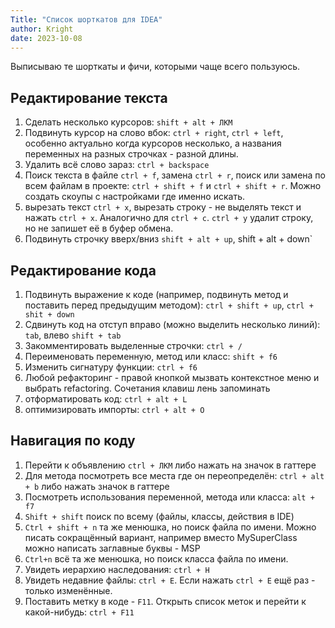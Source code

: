 ```yaml
---
Title: "Список шорткатов для IDEA"
author: Kright
date: 2023-10-08
---
```


Выписываю те шорткаты и фичи, которыми чаще всего пользуюсь.

## Редактирование текста

1. Сделать несколько курсоров: `shift + alt + ЛКМ`
2. Подвинуть курсор на слово вбок: `ctrl + right`, `ctrl + left`, особенно актуально когда курсоров несколько, а названия переменных на разных строчках - разной длины.
3. Удалить всё слово зараз: `ctrl + backspace`
2. Поиск текста в файле `ctrl + f`, замена `ctrl + r`, поиск или замена по всем файлам в проекте: `ctrl + shift + f` и `ctrl + shift + r`. Можно создать скоупы с настройками где именно искать.
3. вырезать текст `ctrl + x`, вырезать строку - не выделять текст и нажать `ctrl + x`. Аналогично для `ctrl + c`. `ctrl + y` удалит строку, но не запишет её в буфер обмена.
4. Подвинуть строчку вверх/вниз `shift + alt + up`,  shift + alt + down`

## Редактирование кода

1. Подвинуть выражение к коде (например, подвинуть метод и поставить перед предыдущим методом): `ctrl + shift + up`, `ctrl + shit + down`
2. Сдвинуть код на отступ вправо (можно выделить несколько линий): `tab`, влево `shift + tab`
3. Закомментировать выделенные строчки: `ctrl + /`
4. Переименовать переменную, метод или класс: `shift + f6`
5. Изменить сигнатуру функции: `ctrl + f6`
6. Любой рефакторинг - правой кнопкой мызвать контекстное меню и выбрать refactoring. Сочетания клавиш лень запоминать
7. отформатировать код: `ctrl + alt + L`
8. оптимизировать импорты: `ctrl + alt + O`

## Навигация по коду

1. Перейти к объявлению `ctrl + ЛКМ` либо нажать на значок в гаттере
2. Для метода посмотреть все места где он переопределён: `ctrl + alt + b` либо нажать значок в гаттере
3. Посмотреть использования переменной, метода или класса: `alt + f7`
4. `Shift + shift` поиск по всему (файлы, классы, действия в IDE)
5. `Ctrl + shift + n` та же менюшка, но поиск файла по имени. Можно писать сокращённый вариант, например вместо MySuperClass можно написать заглавные буквы - MSP
6. `Ctrl+n` всё та же менюшка, но поиск класса файла по имени.
7. Увидеть иерархию наследования: `ctrl + H`
8. Увидеть недавние файлы: `ctrl + E`. Если нажать `ctrl + E` ещё раз - только изменённые.
9. Поставить метку в коде - `F11`. Открыть список меток и перейти к какой-нибудь: `ctrl + F11`